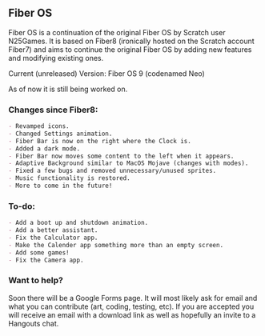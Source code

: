 ## Fiber OS

Fiber OS is a continuation of the original Fiber OS by Scratch user N25Games. It is based on Fiber8 (ironically hosted on the Scratch account Fiber7) and aims to continue the original Fiber OS by adding new features and modifying existing ones.

Current (unreleased) Version: Fiber OS 9 (codenamed Neo)

As of now it is still being worked on.
### Changes since Fiber8:

```markdown
- Revamped icons.
- Changed Settings animation.
- Fiber Bar is now on the right where the Clock is.
- Added a dark mode.
- Fiber Bar now moves some content to the left when it appears. 
- Adaptive Background similar to MacOS Mojave (changes with modes).
- Fixed a few bugs and removed unnecessary/unused sprites.
- Music functionality is restored.
- More to come in the future!
```
### To-do:

```markdown
- Add a boot up and shutdown animation.
- Add a better assistant.
- Fix the Calculator app.
- Make the Calender app something more than an empty screen.
- Add some games!
- Fix the Camera app.
```
### Want to help?
Soon there will be a Google Forms page. It will most likely ask for email and what you can contribute (art, coding, testing, etc). If you are accepted you will receive an email with a download link as well as hopefully an invite to a Hangouts chat.
